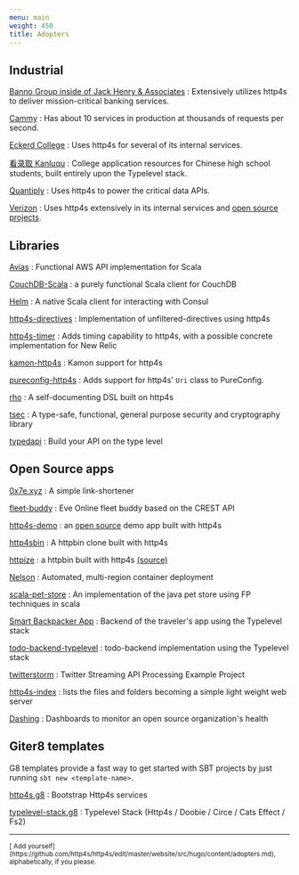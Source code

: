```yaml
---
menu: main
weight: 450
title: Adopters
---
```


## Industrial

[Banno Group inside of Jack Henry & Associates](https://banno.com)
: Extensively utilizes http4s to deliver mission-critical banking services.

[Cammy](http://www.cammy.com)
: Has about 10 services in production at thousands of requests per second.

[Eckerd College](https://www.eckerd.edu/)
: Uses http4s for several of its internal services.

[看录取 Kanluqu](https://www.kanluqu.com)
: College application resources for Chinese high school students, built entirely upon the Typelevel stack.

[Quantiply](https://www.quantiply.com)
: Uses http4s to power the critical data APIs.

[Verizon](http://www.verizon.com)
: Uses http4s extensively in its internal services and [open source projects](http://verizon.github.io).

## Libraries

[Avias](https://github.com/fiadliel/avias)
: Functional AWS API implementation for Scala

[CouchDB-Scala](https://github.com/beloglazov/couchdb-scala)
: a purely functional Scala client for CouchDB

[Helm](https://github.com/Verizon/helm)
: A native Scala client for interacting with Consul

[http4s-directives](https://github.com/hamnis/http4s-directives)
: Implementation of unfiltered-directives using http4s

[http4s-timer](https://github.com/fiadliel/http4s-timer)
: Adds timing capability to http4s, with a possible concrete implementation for New Relic

[kamon-http4s](https://github.com/kamon-io/kamon-http4s)
: Kamon support for http4s

[pureconfig-http4s](https://github.com/pureconfig/pureconfig/tree/master/modules/http4s)
: Adds support for http4s' `Uri` class to PureConfig.

[rho](https://github.com/http4s/rho)
: A self-documenting DSL built on http4s 

[tsec](https://github.com/jmcardon/tsec)
: A type-safe, functional, general purpose security and cryptography library

[typedapi](https://github.com/pheymann/typedapi)
: Build your API on the type level

## Open Source apps

[0x7e.xyz](https://github.com/timo-schmid/0x7e.xyz)
: A simple link-shortener

[fleet-buddy](https://github.com/reactormonk/fleet-buddy)
: Eve Online fleet buddy based on the CREST API

[http4s-demo](http://demo.http4s.org/)
: an [open source](https://github.com/http4s/http4s_demo) demo app built with http4s

[http4sbin](https://github.com/dbousamra/http4sbin)
: A httpbin clone built with http4s

[httpize](http://httpize.herokuapp.com/)
: a httpbin built with http4s [(source)](https://github.com/ppurang/httpize)

[Nelson](https://verizon.github.io/nelson/)
: Automated, multi-region container deployment

[scala-pet-store](https://github.com/pauljamescleary/scala-pet-store)
: An implementation of the java pet store using FP techniques in scala

[Smart Backpacker App](https://github.com/SmartBackpacker/core)
: Backend of the traveler's app using the Typelevel stack

[todo-backend-typelevel](https://github.com/aeons/todo-backend-typelevel)
: todo-backend implementation using the Typelevel stack

[twitterstorm](https://github.com/ChristopherDavenport/twitterstorm)
: Twitter Streaming API Processing Example Project 

[http4s-index](https://github.com/stephennancekivell/http4s-index)
: lists the files and folders becoming a simple light weight web server

[Dashing](https://github.com/benfradet/dashing)
: Dashboards to monitor an open source organization's health

## Giter8 templates

G8 templates provide a fast way to get started with SBT projects by just running `sbt new <template-name>`.

[http4s.g8](https://github.com/http4s/http4s.g8)
: Bootstrap Http4s services

[typelevel-stack.g8](https://github.com/gvolpe/typelevel-stack.g8)
: Typelevel Stack (Http4s / Doobie / Circe / Cats Effect / Fs2)


<hr />

<small>
[<i class="fa fa-edit" aria-hidden="true"></i> Add yourself](https://github.com/http4s/http4s/edit/master/website/src/hugo/content/adopters.md), alphabetically, if you please.
</small>
